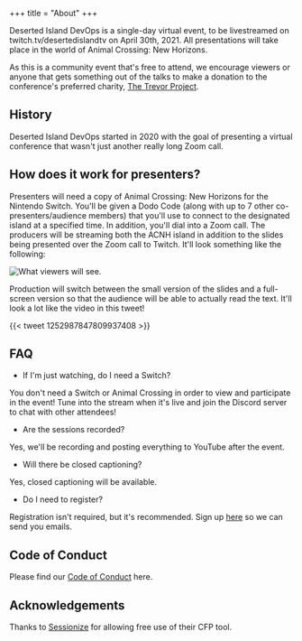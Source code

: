 +++
title = "About"
+++

Deserted Island DevOps is a single-day virtual event, to be livestreamed on twitch.tv/desertedislandtv on April 30th, 2021. All presentations will take place in the world of Animal Crossing: New Horizons.

As this is a community event that's free to attend, we encourage viewers or anyone that gets something out of the talks to make a donation to the conference's preferred charity, [The Trevor Project](https://www.thetrevorproject.org/). 

## History

Deserted Island DevOps started in 2020 with the goal of presenting a virtual conference that wasn't just another really long Zoom call. 

## How does it work for presenters?

Presenters will need a copy of Animal Crossing: New Horizons for the Nintendo Switch. You'll be given a Dodo Code (along with up to 7 other co-presenters/audience members) that you'll use to connect to the designated island at a specified time. In addition, you'll dial into a Zoom call. The producers will be streaming both the ACNH island in addition to the slides being presented over the Zoom call to Twitch. It'll look something like the following:

![What viewers will see.](/images/stream_example.jpg)

Production will switch between the small version of the slides and a full-screen version so that the audience will be able to actually read the text. It'll look a lot like the video in this tweet!

{{< tweet 1252987847809937408 >}}

## FAQ

* If I'm just watching, do I need a Switch?

You don't need a Switch or Animal Crossing in order to view and participate in the event! Tune into the stream when it's live and join the Discord server to chat with other attendees!

* Are the sessions recorded?

Yes, we'll be recording and posting everything to YouTube after the event.

* Will there be closed captioning?

Yes, closed captioning will be available.

* Do I need to register?

Registration isn't required, but it's recommended. Sign up [here](/registration) so we can send you emails.

## Code of Conduct

Please find our [Code of Conduct](/coc) here. 

## Acknowledgements

Thanks to [Sessionize](https://sessionize.com) for allowing free use of their CFP tool.
